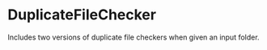 # DuplicateFileChecker
Includes two versions of duplicate file checkers when given an input folder.
